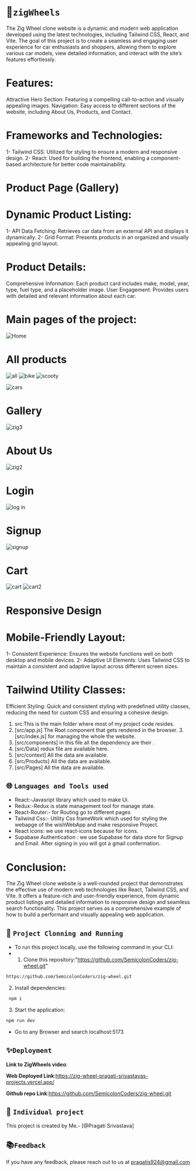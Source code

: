 # 💫`zigWheels`
The Zig Wheel clone website is a dynamic and modern web application developed using the latest technologies, including Tailwind CSS, React, and Vite. The goal of this project is to create a seamless and engaging user experience for car enthusiasts and shoppers, allowing them to explore various car models, view detailed information, and interact with the site’s features effortlessly.

# Features:

Attractive Hero Section: Featuring a compelling call-to-action and visually appealing images.
Navigation: Easy access to different sections of the website, including About Us, Products, and Contact.

# Frameworks and Technologies:

1- Tailwind CSS: Utilized for styling to ensure a modern and responsive design.
2- React: Used for building the frontend, enabling a component-based architecture for better code maintainability.

# Product Page (Gallery)
# Dynamic Product Listing:

1- API Data Fetching: Retrieves car data from an external API and displays it dynamically.
2- Grid Format: Presents products in an organized and visually appealing grid layout.

# Product Details:

Comprehensive Information: Each product card includes make, model, year, type, fuel type, and a placeholder image.
User Engagement: Provides users with detailed and relevant information about each car.


# Main pages of the project:

![Home](https://github.com/SemicolonCoders/zig-wheel/assets/138607997/2a98541a-f46c-432e-a3d5-490bbefbaf67)


#  All products 

![all](https://github.com/SemicolonCoders/zig-wheel/assets/138607997/7cc375fc-680e-4bf9-a99b-d44da60dca2d)
![bike](https://github.com/SemicolonCoders/zig-wheel/assets/138607997/30be942b-558b-4645-9bbd-225dea5dddb3)
![scooty](https://github.com/SemicolonCoders/zig-wheel/assets/138607997/ab533389-bc46-4655-b620-d022caa0e05f)

![cars](https://github.com/SemicolonCoders/zig-wheel/assets/138607997/509a3b93-ca30-4e3c-9559-770abdb952ad)


#  Gallery 
![zig3](https://github.com/SemicolonCoders/zig-wheel/assets/138607997/b158a7fd-8b8d-4965-a91c-4528f6cb12de)

#  About Us

![zig2](https://github.com/SemicolonCoders/zig-wheel/assets/138607997/cff0861a-45fc-4e1f-a3b1-b0d908abb3ba)


#  Login

![log in](https://github.com/SemicolonCoders/zig-wheel/assets/138607997/accf27a1-72d1-49ae-8526-cac8d7eb0361)


#  Signup

![signup](https://github.com/SemicolonCoders/zig-wheel/assets/138607997/d086adb2-819a-4d92-9b51-b3d2ad808c6c)


#  Cart

![cart](https://github.com/SemicolonCoders/zig-wheel/assets/138607997/c3c3c952-9f4d-42ed-aadd-51d9ed2b7ae1)
![cart2](https://github.com/SemicolonCoders/zig-wheel/assets/138607997/8a1bd9c4-519a-4320-b421-569afb988c74)


# Responsive Design
# Mobile-Friendly Layout:

1- Consistent Experience: Ensures the website functions well on both desktop and mobile devices.
2- Adaptive UI Elements: Uses Tailwind CSS to maintain a consistent and adaptive layout across different screen sizes.

# Tailwind Utility Classes:

Efficient Styling: Quick and consistent styling with predefined utility classes, reducing the need for custom CSS and ensuring a cohesive design.


1. src:This is the main folder where most of my project code resides.
2. [src/app.js]  The Root component that gets rendered in the browser.
3.[src/index.js]  for managing the whole the website.
4. [src/components]  in this file all the dependency are their .
5. [src/Data] redux file are available here.
6. [src/context] All the data are available.
7. [src/Products] All the data are available.
8. [src/Pages] All the data are available.


## 🌐 `Languages and Tools used`
  - React:-Javasript library which used to make Ui.
  - Redux:-Redux is state management tool for manage state.
  - React-Router:- for Routing go to different pages
  - Tailwind Css:- Utility Css frameWork which used for styling the webapge of the wishWebApp and make responsive Project.
  - React icons: we use react-icons because for icons.
  - Supabase Authentication : we use Supabase for data store for Signup and Email. After signing in you will got a gmail confermation.


  # Conclusion:
The Zig Wheel clone website is a well-rounded project that demonstrates the effective use of modern web technologies like React, Tailwind CSS, and Vite. It offers a feature-rich and user-friendly experience, from dynamic product listings and detailed information to responsive design and seamless search functionality. This project serves as a comprehensive example of how to build a performant and visually appealing web application.


## 🔧 `Project Clonning and Running`
- To run this project locally, use the following command in your CLI:
- 1. Clone this repository:"https://github.com/SemicolonCoders/zig-wheel.git"

```bash :
https://github.com/SemicolonCoders/zig-wheel.git
``` 

2. Install dependencies:

```bash
 npm i
```

3. Start the application:

```bash
npm run dev
```
- Go to any Browser and search localhost:5173

## ✨`Deployment`

**Link to ZigWheels video**: 

**Web Deployed Link**:https://zig-wheel-pragati-srivastavas-projects.vercel.app/

**Github repo Link**:https://github.com/SemicolonCoders/zig-wheel.git

## 🎋 `Individual project`
This project is created by Me.- [@Pragati Srivastava]

##  📚`Feedback`

If you have any feedback, please reach out to us at pragatis924@gmail.com
